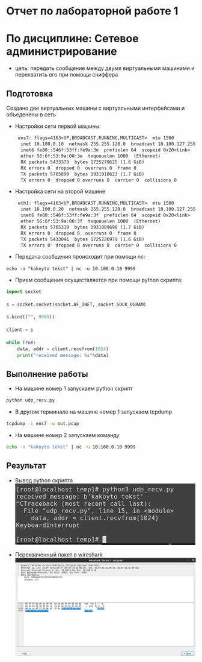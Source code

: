# Отчет по лабораторной работе 1
# По дисциплине: Сетевое администрирование

  - цель: передать сообщение между двумя виртуальными машинами и перехватить его при помощи сниффера

## Подготовка
Создано две виртуальных машины с виртуальными интерфейсами и объеденены в сеть

- Настройки сети первой машины:


       ens7: flags=4163<UP,BROADCAST,RUNNING,MULTICAST>  mtu 1500
        inet 10.100.0.10  netmask 255.255.128.0  broadcast 10.100.127.255
        inet6 fe80::546f:53ff:fe9a:3e  prefixlen 64  scopeid 0x20<link>
        ether 56:6f:53:9a:00:3e  txqueuelen 1000  (Ethernet)
        RX packets 5433373  bytes 1725270625 (1.6 GiB)
        RX errors 0  dropped 0  overruns 0  frame 0
        TX packets 5765899  bytes 1931910623 (1.7 GiB)
        TX errors 0  dropped 0 overruns 0  carrier 0  collisions 0

- Настройка сети на второй машине

       eth1: flags=4163<UP,BROADCAST,RUNNING,MULTICAST>  mtu 1500
        inet 10.100.0.20  netmask 255.255.128.0  broadcast 10.100.127.255
        inet6 fe80::546f:53ff:fe9a:3f  prefixlen 64  scopeid 0x20<link>
        ether 56:6f:53:9a:00:3f  txqueuelen 1000  (Ethernet)
        RX packets 5765319  bytes 1931809690 (1.7 GiB)
        RX errors 0  dropped 0  overruns 0  frame 0
        TX packets 5433041  bytes 1725226979 (1.6 GiB)
        TX errors 0  dropped 0 overruns 0  carrier 0  collisions 0

- Передача сообщения происходит при помощи nc:

`echo -n "kakoyto tekst" | nc -u 10.100.0.10 9999`

- Прием сообщения осуществляется при помощи python скрипта:


```python
import socket

s = socket.socket(socket.AF_INET, socket.SOCK_DGRAM)

s.bind(("", 9999))

client = s

while True:
    data, addr = client.recvfrom(1024)
    print("received message: %s"%data)
```

## Выполнение работы

 - На машине номер 1 запускаем python скрипт
```bash 
python udp_recv.py
```
 - В другом терминале на машине номер 1 запускаем tcpdump
```bash
tcpdump -i ens7 -w out.pcap
```

 - На машине номер 2 запускаем команду
```bash
echo -n "kakoyto tekst" | nc -u 10.100.0.10 9999
```

## Результат
- Вывод python скрипта
![](./img/2021-05-12-20-09-28.png)
  
- Перехваченный пакет в wireshark 
![](./img/2021-05-12-20-10-07.png)